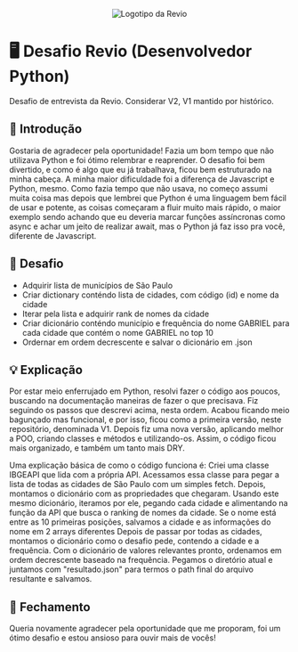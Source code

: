 <p align="center">
  <img src="https://www.revio.com.br/wp-content/uploads/2024/06/Revio-logo.png" alt="Logotipo da Revio"/>
</p>

# 🖥️ Desafio Revio (Desenvolvedor Python)

Desafio de entrevista da Revio.
Considerar V2, V1 mantido por histórico.

## 👋 Introdução

Gostaria de agradecer pela oportunidade! Fazia um bom tempo que não utilizava Python e foi ótimo relembrar e reaprender. O desafio foi bem divertido, e como é algo que eu já trabalhava, ficou bem estruturado na minha cabeça.
A minha maior dificuldade foi a diferença de Javascript e Python, mesmo. Como fazia tempo que não usava, no começo assumi muita coisa mas depois que lembrei que Python é uma linguagem bem fácil de usar e potente, as coisas começaram a fluir muito mais rápido, o maior exemplo sendo achando que eu deveria marcar funções assíncronas como async e achar um jeito de realizar await, mas o Python já faz isso pra você, diferente de Javascript.

## 🎯 Desafio

- Adquirir lista de municípios de São Paulo
- Criar dictionary conténdo lista de cidades, com código (id) e nome da cidade
- Iterar pela lista e adquirir rank de nomes da cidade
- Criar dicionário conténdo município e frequência do nome GABRIEL para cada cidade que contém o nome GABRIEL no top 10
- Ordernar em ordem decrescente e salvar o dicionário em .json

## 💡 Explicação

Por estar meio enferrujado em Python, resolvi fazer o código aos poucos, buscando na documentação maneiras de fazer o que precisava. Fiz seguindo os passos que descrevi acima, nesta ordem.
Acabou ficando meio bagunçado mas funcional, e por isso, ficou como a primeira versão, neste repositório, denominada V1.
Depois fiz uma nova versão, aplicando melhor a POO, criando classes e métodos e utilizando-os. Assim, o código ficou mais organizado, e também um tanto mais DRY.

Uma explicação básica de como o código funciona é:
Criei uma classe IBGEAPI que lida com a própria API.
Acessamos essa classe para pegar a lista de todas as cidades de São Paulo com um simples fetch.
Depois, montamos o dicionário com as propriedades que chegaram.
Usando este mesmo dicionário, iteramos por ele, pegando cada cidade e alimentando na função da API que busca o ranking de nomes da cidade.
Se o nome está entre as 10 primeiras posições, salvamos a cidade e as informações do nome em 2 arrays diferentes
Depois de passar por todas as cidades, montamos o dicionário como o desafio pede, contendo a cidade e a frequência.
Com o dicionário de valores relevantes pronto, ordenamos em ordem decrescente baseado na frequência.
Pegamos o diretório atual e juntamos com "resultado.json" para termos o path final do arquivo resultante e salvamos.

## 👋 Fechamento

Queria novamente agradecer pela oportunidade que me proporam, foi um ótimo desafio e estou ansioso para ouvir mais de vocês!
